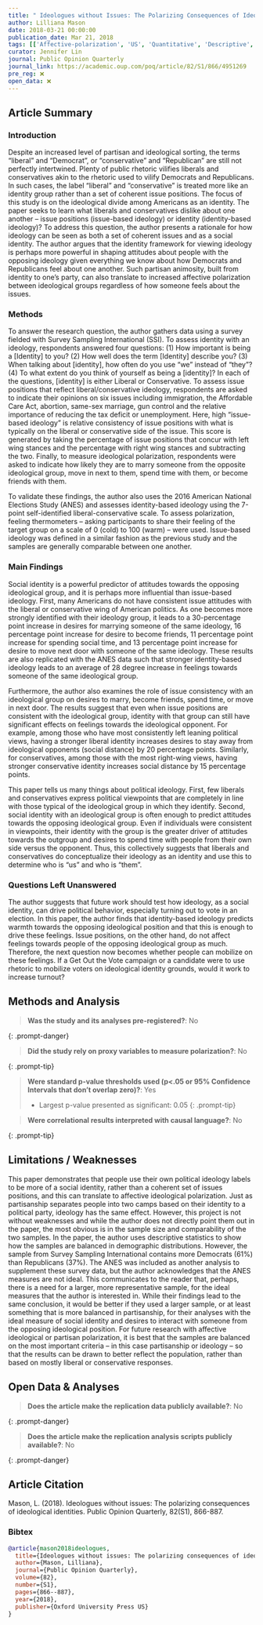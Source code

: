 ```yaml
---
title: " Ideologues without Issues: The Polarizing Consequences of Ideological Identities"
author: Lilliana Mason
date: 2018-03-21 00:00:00
publication_date: Mar 21, 2018
tags: [['Affective-polarization', 'US', 'Quantitative', 'Descriptive', 'ANES']]
curator: Jennifer Lin
journal: Public Opinion Quarterly
journal_link: https://academic.oup.com/poq/article/82/S1/866/4951269
pre_reg: ❌
open_data: ❌
---
```


## Article Summary

### Introduction

Despite an increased level of partisan and ideological sorting, the terms “liberal” and “Democrat”, or “conservative” and “Republican” are still not perfectly intertwined. Plenty of public rhetoric vilifies liberals and conservatives akin to the rhetoric used to vilify Democrats and Republicans. In such cases, the label “liberal” and “conservative” is treated more like an identity group rather than a set of coherent issue positions. The focus of this study is on the ideological divide among Americans as an identity. The paper seeks to learn what liberals and conservatives dislike about one another – issue positions (issue-based ideology) or identity (identity-based ideology)? To address this question, the author presents a rationale for how ideology can be seen as both a set of coherent issues and as a social identity. The author argues that the identity framework for viewing ideology is perhaps more powerful in shaping attitudes about people with the opposing ideology given everything we know about how Democrats and Republicans feel about one another. Such partisan animosity, built from identity to one’s party, can also translate to increased affective polarization between ideological groups regardless of how someone feels about the issues. 

### Methods

To answer the research question, the author gathers data using a survey fielded with Survey Sampling International (SSI). To assess identity with an ideology, respondents answered four questions: (1) How important is being a [Identity] to you? (2) How well does the term [Identity] describe you? (3) When talking about [identity], how often do you use “we” instead of “they”? (4) To what extent do you think of yourself as being a [identity]? In each of the questions, [identity] is either Liberal or Conservative. To assess issue positions that reflect liberal/conservative ideology, respondents are asked to indicate their opinions on six issues including immigration, the Affordable Care Act, abortion, same-sex marriage, gun control and the relative importance of reducing the tax deficit or unemployment. Here, high “issue-based ideology” is relative consistency of issue positions with what is typically on the liberal or conservative side of the issue. This score is generated by taking the percentage of issue positions that concur with left wing stances and the percentage with right wing stances and subtracting the two. Finally, to measure ideological polarization, respondents were asked to indicate how likely they are to marry someone from the opposite ideological group, move in next to them, spend time with them, or become friends with them. 

To validate these findings, the author also uses the 2016 American National Elections Study (ANES) and assesses identity-based ideology using the 7-point self-identified liberal-conservative scale. To assess polarization, feeling thermometers – asking participants to share their feeling of the target group on a scale of 0 (cold) to 100 (warm) – were used. Issue-based ideology was defined in a similar fashion as the previous study and the samples are generally comparable between one another.

### Main Findings

Social identity is a powerful predictor of attitudes towards the opposing ideological group, and it is perhaps more influential than issue-based ideology. First, many Americans do not have consistent issue attitudes with the liberal or conservative wing of American politics. As one becomes more strongly identified with their ideology group, it leads to a 30-percentage point increase in desires for marrying someone of the same ideology, 16 percentage point increase for desire to become friends, 11 percentage point increase for spending social time, and 13 percentage point increase for desire to move next door with someone of the same ideology. These results are also replicated with the ANES data such that stronger identity-based ideology leads to an average of 28 degree increase in feelings towards someone of the same ideological group. 

Furthermore, the author also examines the role of issue consistency with an ideological group on desires to marry, become friends, spend time, or move in next door. The results suggest that even when issue positions are consistent with the ideological group, identity with that group can still have significant effects on feelings towards the ideological opponent. For example, among those who have most consistently left leaning political views, having a stronger liberal identity increases desires to stay away from ideological opponents (social distance) by 20 percentage points. Similarly, for conservatives, among those with the most right-wing views, having stronger conservative identity increases social distance by 15 percentage points.

This paper tells us many things about political ideology. First, few liberals and conservatives express political viewpoints that are completely in line with those typical of the ideological group in which they identify. Second, social identity with an ideological group is often enough to predict attitudes towards the opposing ideological group. Even if individuals were consistent in viewpoints, their identity with the group is the greater driver of attitudes towards the outgroup and desires to spend time with people from their own side versus the opponent. Thus, this collectively suggests that liberals and conservatives do conceptualize their ideology as an identity and use this to determine who is “us” and who is “them”.

### Questions Left Unanswered 

The author suggests that future work should test how ideology, as a social identity, can drive political behavior, especially turning out to vote in an election. In this paper, the author finds that identity-based ideology predicts warmth towards the opposing ideological position and that this is enough to drive these feelings. Issue positions, on the other hand, do not affect feelings towards people of the opposing ideological group as much. Therefore, the next question now becomes whether people can mobilize on these feelings. If a Get Out the Vote campaign or a candidate were to use rhetoric to mobilize voters on ideological identity grounds, would it work to increase turnout?

## Methods and Analysis

> **Was the study and its analyses pre-registered?**: No
> 
{: .prompt-danger}

> **Did the study rely on proxy variables to measure polarization?**: No
> 
{: .prompt-tip}


> **Were standard p-value thresholds used (p<.05 or 95% Confidence Intervals that don’t overlap zero)?**: Yes
>
> - Largest p-value presented as significant: 0.05
{: .prompt-tip}

> **Were correlational results interpreted with causal language?**: No
> 
{: .prompt-tip}

## Limitations / Weaknesses

This paper demonstrates that people use their own political ideology labels to be more of a social identity, rather than a coherent set of issues positions, and this can translate to affective ideological polarization. Just as partisanship separates people into two camps based on their identity to a political party, ideology has the same effect. However, this project is not without weaknesses and while the author does not directly point them out in the paper, the most obvious is in the sample size and comparability of the two samples. In the paper, the author uses descriptive statistics to show how the samples are balanced in demographic distributions. However, the sample from Survey Sampling International contains more Democrats (61%) than Republicans (37%). The ANES was included as another analysis to supplement these survey data, but the author acknowledges that the ANES measures are not ideal. This communicates to the reader that, perhaps, there is a need for a larger, more representative sample, for the ideal measures that the author is interested in. While their findings lead to the same conclusion, it would be better if they used a larger sample, or at least something that is more balanced in partisanship, for their analyses with the ideal measure of social identity and desires to interact with someone from the opposing ideological position. For future research with affective ideological or partisan polarization, it is best that the samples are balanced on the most important criteria – in this case partisanship or ideology – so that the results can be drawn to better reflect the population, rather than based on mostly liberal or conservative responses.

## Open Data & Analyses

> **Does the article make the replication data publicly available?**: No
> 
{: .prompt-danger}

> **Does the article make the replication analysis scripts publicly available?**: No
> 
{: .prompt-danger}



## Article Citation

Mason, L. (2018). Ideologues without issues: The polarizing consequences of ideological identities. Public Opinion Quarterly, 82(S1), 866-887.

### Bibtex

```bibtex
@article{mason2018ideologues,
  title={Ideologues without issues: The polarizing consequences of ideological identities},
  author={Mason, Lilliana},
  journal={Public Opinion Quarterly},
  volume={82},
  number={S1},
  pages={866--887},
  year={2018},
  publisher={Oxford University Press US}
}

```

